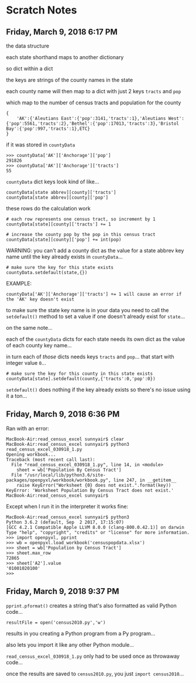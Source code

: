 # Scratch Notes

## Friday, March 9, 2018 6:17 PM

the data structure

each state shorthand maps to another dictionary

so dict within a dict

the keys are strings of the county names in the state

each county name will then map to a dict with just 2 keys `tracts` and `pop`

which map to the number of census tracts and population for the county

	{
		'AK':{'Aleutians East':{'pop':3141,'tracts':1},'Aleutians West':{'pop':5561,'tracts':2},'Bethel':{'pop':17013,'tracts':3},'Bristol Bay':{'pop':997,'tracts':1},ETC}
	}	

if it was stored in `countyData`

	>>> countyData['AK']['Anchorage']['pop']
	291826
	>>> countyData['AK']['Anchorage']['tracts']
	55

`countyData` dict keys look kind of like...

	countyData[state abbrev][county]['tracts']
	countyData[state abbrev][county]['pop']

these rows do the calculation work

	# each row represents one census tract, so increment by 1
	countyData[state][county]['tracts'] += 1

	# increase the county pop by the pop in this census tract
	countyData[state][county]['pop'] += int(pop)

WARNING:  you can't add a county dict as the value for a state abbrev key name until the key already exists in `countyData`...

	# make sure the key for this state exists
	countyData.setdefault(state,{})

EXAMPLE:  

	countyData['AK']['Anchorage']['tracts'] += 1 will cause an error if the 'AK' key doesn't exist

to make sure the state key name is in your data you need to call the `setdefault()` method to set a value if one doesn't already exist for `state`...

on the same note...

each of the `countyData` dicts for each state needs its own dict as the value of each county key name...

in turn each of *those* dicts needs keys `tracts` and `pop`...  that start with integer value `0`...

	# make sure the key for this county in this state exists
	countyData[state].setdefault(county,{'tracts':0,'pop':0})

`setdefault()` does nothing if the key already exists so there's no issue using it a ton...

## Friday, March 9, 2018 6:36 PM

Ran with an error:

	MacBook-Air:read_census_excel sunnyair$ clear
	MacBook-Air:read_census_excel sunnyair$ python3 read_census_excel_030918_1.py
	Opening workbook...
	Traceback (most recent call last):
	  File "read_census_excel_030918_1.py", line 14, in <module>
	    sheet = wb['Population By Census Tract']
	  File "/usr/local/lib/python3.6/site-packages/openpyxl/workbook/workbook.py", line 247, in __getitem__
	    raise KeyError("Worksheet {0} does not exist.".format(key))
	KeyError: 'Worksheet Population By Census Tract does not exist.'
	MacBook-Air:read_census_excel sunnyair$

Except when I run it in the interpreter it works fine:

	MacBook-Air:read_census_excel sunnyair$ python3
	Python 3.6.2 (default, Sep  2 2017, 17:15:07)
	[GCC 4.2.1 Compatible Apple LLVM 8.0.0 (clang-800.0.42.1)] on darwin
	Type "help", "copyright", "credits" or "license" for more information.
	>>> import openpyxl, pprint
	>>> wb = openpyxl.load_workbook('censuspopdata.xlsx')
	>>> sheet = wb['Population by Census Tract']
	>>> sheet.max_row
	72865
	>>> sheet['A2'].value
	'01001020100'
	>>>

## Friday, March 9, 2018 9:37 PM

`pprint.pformat()` creates a string that's also formatted as valid Python code...

	resultFile = open('census2010.py','w')

results in you creating a Python program from a Py program...

also lets you import it like any other Python module...

`read_census_excel_030918_1.py` only had to be used once as throwaway code...

once the results are saved to `census2010.py`, you just `import census2010`...

